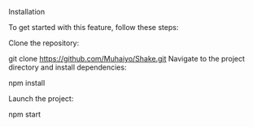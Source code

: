 

Installation

To get started with this feature, follow these steps:

Clone the repository:

git clone https://github.com/Muhaiyo/Shake.git
Navigate to the project directory and install dependencies:

npm install


Launch the project:


npm start

